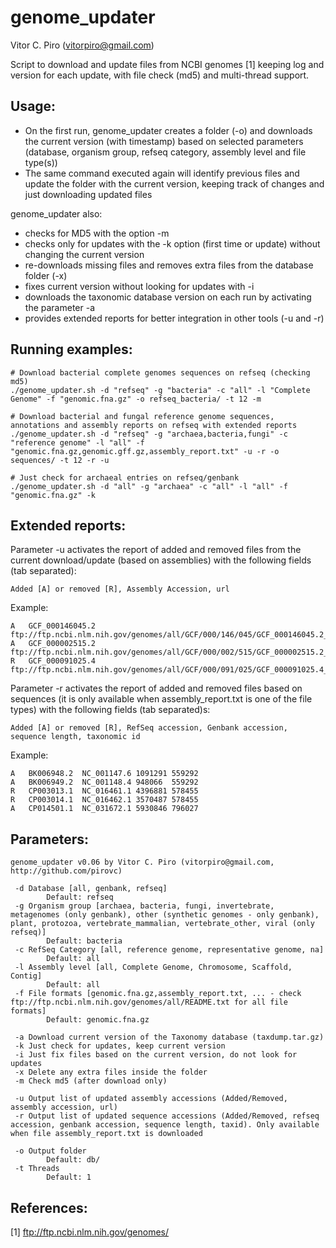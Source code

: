 # genome_updater

Vitor C. Piro (vitorpiro@gmail.com)


Script to download and update files from NCBI genomes [1] keeping log and version for each update, with file check (md5) and multi-thread support.

Usage:
------

- On the first run, genome_updater creates a folder (-o) and downloads the current version (with timestamp) based on selected parameters (database, organism group, refseq category, assembly level and file type(s))
- The same command executed again will identify previous files and update the folder with the current version, keeping track of changes and just downloading updated files

genome_updater also:
- checks for MD5 with the option -m
- checks only for updates with the -k option (first time or update) without changing the current version
- re-downloads missing files and removes extra files from the database folder (-x)
- fixes current version without looking for updates with -i
- downloads the taxonomic database version on each run by activating the parameter -a
- provides extended reports for better integration in other tools (-u and -r)

Running examples:
-----------------
	# Download bacterial complete genomes sequences on refseq (checking md5)
	./genome_updater.sh -d "refseq" -g "bacteria" -c "all" -l "Complete Genome" -f "genomic.fna.gz" -o refseq_bacteria/ -t 12 -m

	# Download bacterial and fungal reference genome sequences, annotations and assembly reports on refseq with extended reports
	./genome_updater.sh -d "refseq" -g "archaea,bacteria,fungi" -c "reference genome" -l "all" -f "genomic.fna.gz,genomic.gff.gz,assembly_report.txt" -u -r -o sequences/ -t 12 -r -u
	
	# Just check for archaeal entries on refseq/genbank
	./genome_updater.sh -d "all" -g "archaea" -c "all" -l "all" -f "genomic.fna.gz" -k

Extended reports:
-----------------

Parameter -u activates the report of added and removed files from the current download/update (based on assemblies) with the following fields (tab separated):

	Added [A] or removed [R], Assembly Accession, url

Example:

	A	GCF_000146045.2	ftp://ftp.ncbi.nlm.nih.gov/genomes/all/GCF/000/146/045/GCF_000146045.2_R64
	A	GCF_000002515.2	ftp://ftp.ncbi.nlm.nih.gov/genomes/all/GCF/000/002/515/GCF_000002515.2_ASM251v1
	R	GCF_000091025.4	ftp://ftp.ncbi.nlm.nih.gov/genomes/all/GCF/000/091/025/GCF_000091025.4_ASM9102v4

	
Parameter -r activates the report of added and removed files based on sequences (it is only available when assembly_report.txt is one of the file types) with the following fields (tab separated)s:

	Added [A] or removed [R], RefSeq accession, Genbank accession, sequence length, taxonomic id

Example:

	A	BK006948.2	NC_001147.6	1091291	559292
	A	BK006949.2	NC_001148.4	948066	559292
	R	CP003013.1	NC_016461.1	4396881	578455
	R	CP003014.1	NC_016462.1	3570487	578455
	A	CP014501.1	NC_031672.1	5930846	796027
	
Parameters:
-----------

	genome_updater v0.06 by Vitor C. Piro (vitorpiro@gmail.com, http://github.com/pirovc)

	 -d Database [all, genbank, refseq]
			Default: refseq
	 -g Organism group [archaea, bacteria, fungi, invertebrate, metagenomes (only genbank), other (synthetic genomes - only genbank), plant, protozoa, vertebrate_mammalian, vertebrate_other, viral (only refseq)]
			Default: bacteria
	 -c RefSeq Category [all, reference genome, representative genome, na]
			Default: all
	 -l Assembly level [all, Complete Genome, Chromosome, Scaffold, Contig]
			Default: all
	 -f File formats [genomic.fna.gz,assembly_report.txt, ... - check ftp://ftp.ncbi.nlm.nih.gov/genomes/all/README.txt for all file formats]
			Default: genomic.fna.gz

	 -a Download current version of the Taxonomy database (taxdump.tar.gz)
	 -k Just check for updates, keep current version
	 -i Just fix files based on the current version, do not look for updates
	 -x Delete any extra files inside the folder
	 -m Check md5 (after download only)

	 -u Output list of updated assembly accessions (Added/Removed, assembly accession, url)
	 -r Output list of updated sequence accessions (Added/Removed, refseq accession, genbank accession, sequence length, taxid). Only available when file assembly_report.txt is downloaded

	 -o Output folder
			Default: db/
	 -t Threads
			Default: 1
	
References:
-----------

[1] ftp://ftp.ncbi.nlm.nih.gov/genomes/
